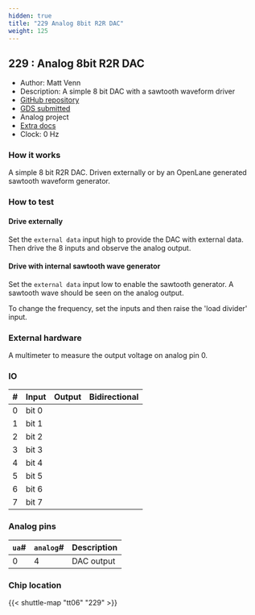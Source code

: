 ```yaml
---
hidden: true
title: "229 Analog 8bit R2R DAC"
weight: 125
---
```


## 229 : Analog 8bit R2R DAC

* Author: Matt Venn
* Description: A simple 8 bit DAC with a sawtooth waveform driver
* [GitHub repository](https://github.com/mattvenn/tt06-analog-r2r-dac)
* [GDS submitted](https://github.com/mattvenn/tt06-analog-r2r-dac/actions/runs/8590705228)
* Analog project
* [Extra docs]()
* Clock: 0 Hz

<!---

This file is used to generate your project datasheet. Please fill in the information below and delete any unused
sections.

You can also include images in this folder and reference them in the markdown. Each image must be less than
512 kb in size, and the combined size of all images must be less than 1 MB.
-->


### How it works

A simple 8 bit R2R DAC. Driven externally or by an OpenLane generated sawtooth waveform generator.

### How to test

#### Drive externally

Set the `external data` input high to provide the DAC with external data.
Then drive the 8 inputs and observe the analog output.

#### Drive with internal sawtooth wave generator

Set the `external data` input low to enable the sawtooth generator.
A sawtooth wave should be seen on the analog output.

To change the frequency, set the inputs and then raise the 'load divider' input.

### External hardware

A multimeter to measure the output voltage on analog pin 0.


### IO

| #             | Input    | Output   | Bidirectional   |
| ------------- | -------- | -------- | --------------- |
| 0 | bit 0  |   |      |
| 1 | bit 1  |   |      |
| 2 | bit 2  |   |      |
| 3 | bit 3  |   |      |
| 4 | bit 4  |   |      |
| 5 | bit 5  |   |      |
| 6 | bit 6  |   |      |
| 7 | bit 7  |   |      |

### Analog pins

| `ua`#        | `analog`#        | Description         |
| ------------ | ---------------- | ------------------- |
| 0 | 4 | DAC output           |

### Chip location

{{< shuttle-map "tt06" "229" >}}
